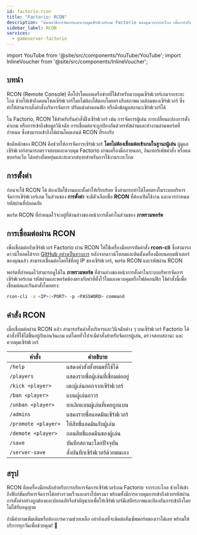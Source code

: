 ```yaml
---
id: factorio-rcon
title: "Factorio: RCON"
description: "ค้นพบวิธีการจัดการและควบคุมเซิร์ฟเวอร์เกม Factorio ของคุณจากระยะไกล เพื่อการบริหารและปรับแต่งเกมอย่างมีประสิทธิภาพ → เรียนรู้เพิ่มเติมตอนนี้"
sidebar_label: RCON
services:
  - gameserver-factorio
---
```


import YouTube from '@site/src/components/YouTube/YouTube';
import InlineVoucher from '@site/src/components/InlineVoucher';

## บทนำ

RCON (Remote Console) คือโปรโตคอลเครือข่ายที่ใช้สำหรับควบคุมเซิร์ฟเวอร์เกมจากระยะไกล ช่วยให้เข้าถึงคอนโซลเซิร์ฟเวอร์โดยไม่ต้องโต้ตอบโดยตรงกับสภาพแวดล้อมของเซิร์ฟเวอร์ ซึ่งทำให้สามารถสั่งคำสั่งบริหารจัดการ ปรับแต่งค่าคอนฟิก หรือดึงข้อมูลสถานะเซิร์ฟเวอร์ได้

ใน Factorio, RCON ใช้สำหรับรันคำสั่งฝั่งเซิร์ฟเวอร์ เช่น การจัดการผู้เล่น การเปลี่ยนแปลงการตั้งค่าเกม หรือการเข้าถึงข้อมูลวินิจฉัย การเชื่อมต่อจะถูกป้องกันด้วยรหัสผ่านและทำงานผ่านพอร์ตที่กำหนด ซึ่งสามารถเข้าถึงได้ผ่านไคลเอนต์ RCON ที่รองรับ

ข้อดีหลักของ RCON คือช่วยให้การจัดการเซิร์ฟเวอร์ **โดยไม่ต้องเชื่อมต่อเข้าเกมในฐานะผู้เล่น** ผู้ดูแลเซิร์ฟเวอร์สามารถตรวจสอบและควบคุม Factorio ผ่านเครื่องมือภายนอก, อินเทอร์เฟซคำสั่ง หรือแดชบอร์ดเว็บ ได้อย่างยืดหยุ่นและสะดวกสบายสำหรับการใช้งานระยะไกล

<InlineVoucher />

## การตั้งค่า

ก่อนจะใช้ RCON ได้ ต้องเปิดใช้งานและตั้งค่าให้เรียบร้อย ซึ่งสามารถทำได้โดยตรงในระบบบริหารจัดการเซิร์ฟเวอร์เกม ในส่วนของ **การตั้งค่า** จะมีตัวเลือกชื่อ **RCON** ที่ต้องเปิดใช้งาน และควรกำหนดรหัสผ่านที่ปลอดภัย

พอร์ต RCON ที่กำหนดไว้จะอยู่ที่ด้านล่างของหน้าการตั้งค่าในส่วนของ **ภาพรวมพอร์ต**



## การเชื่อมต่อผ่าน RCON

เพื่อเชื่อมต่อกับเซิร์ฟเวอร์ Factorio ผ่าน RCON ให้ใช้เครื่องมือบรรทัดคำสั่ง **rcon-cli** ซึ่งสามารถดาวน์โหลดได้จาก [GitHub อย่างเป็นทางการ](https://github.com/gorcon/rcon-cli) หลังจากดาวน์โหลดและติดตั้งเครื่องมือบนคอมพิวเตอร์ของคุณแล้ว สามารถเชื่อมต่อโดยใช้ที่อยู่ IP ของเซิร์ฟเวอร์, พอร์ต RCON และรหัสผ่าน RCON

พอร์ตที่กำหนดไว้สามารถดูได้ใน **ภาพรวมพอร์ต** ที่ด้านล่างของหน้าการตั้งค่าในระบบบริหารจัดการเซิร์ฟเวอร์เกม รหัสผ่านและพอร์ตต้องตรงกับค่าที่ตั้งไว้ในแผงควบคุมหรือไฟล์คอนฟิก ใช้คำสั่งนี้เพื่อเชื่อมต่อและรันคำสั่งโดยตรง:

```bash
rcon-cli -a <IP>:<PORT> -p <PASSWORD> command
```



## คำสั่ง RCON

เมื่อเชื่อมต่อผ่าน RCON แล้ว สามารถรันคำสั่งบริหารและวินิจฉัยต่าง ๆ บนเซิร์ฟเวอร์ Factorio ได้ คำสั่งที่ใช้ได้ขึ้นอยู่กับเอนจินเกม แต่โดยทั่วไปจะมีคำสั่งสำหรับจัดการผู้เล่น, ตรวจสอบสถานะ และควบคุมเซิร์ฟเวอร์

| คำสั่ง                          | คำอธิบาย                                            |
|----------------------------------|--------------------------------------------------------|
| `/help`                          | แสดงคำสั่งทั้งหมดที่ใช้ได้                        |
| `/players`                       | แสดงรายชื่อผู้เล่นที่เชื่อมต่ออยู่                            |
| `/kick <player>`                 | เตะผู้เล่นออกจากเซิร์ฟเวอร์                         |
| `/ban <player>`                  | แบนผู้เล่นถาวร                              |
| `/unban <player>`                | ยกเลิกแบนผู้เล่นที่เคยถูกแบน                      |
| `/admins`                        | แสดงรายชื่อแอดมินเซิร์ฟเวอร์                        |
| `/promote <player>`              | ให้สิทธิ์แอดมินกับผู้เล่น                        |
| `/demote <player>`               | ถอนสิทธิ์แอดมินของผู้เล่น                        |
| `/save`                          | บันทึกสถานะโลกปัจจุบัน                          |
| `/server-save`                   | สั่งบันทึกเซิร์ฟเวอร์ด้วยตนเอง                          |



## สรุป

RCON คือเครื่องมือหลักสำหรับการบริหารจัดการเซิร์ฟเวอร์เกม Factorio จากระยะไกล ช่วยให้เข้าถึงฟังก์ชันบริหารจัดการได้อย่างรวดเร็วและตรงไปตรงมา พร้อมทั้งมีการควบคุมการเข้าถึงด้วยรหัสผ่าน การตั้งค่าอย่างถูกต้องและปลอดภัยจึงสำคัญมากเพื่อให้เซิร์ฟเวอร์มีเสถียรภาพและป้องกันการเข้าถึงโดยไม่ได้รับอนุญาต

ถ้ามีคำถามเพิ่มเติมหรือต้องการความช่วยเหลือ อย่าลังเลที่จะติดต่อทีมซัพพอร์ตของเราได้เลย พร้อมให้บริการทุกวันเพื่อช่วยคุณ! 🙂

<InlineVoucher />